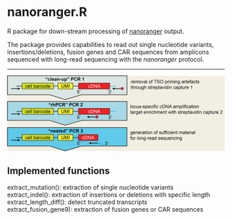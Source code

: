 # nanoranger.R
R package for down-stream processing of [nanoranger](https://github.com/mehdiborji/nanoranger) output.

The package provides capabilities to read out single nucleotide variants, insertions/deletions,
fusion genes and CAR sequences from amplicons sequenced with long-read sequencing with the *nanoranger* protocol. 

---

![PCR scheme](man/20230212_PCR_scheme.png)

## Implemented functions

extract_mutation(): extraction of single nucleotide variants<br>
extract_indel(): extraction of insertions or deletions with specific length<br>
extract_length_diff(): detect truncated transcripts <br>
extract_fusion_gene9): extraction of fusion genes or CAR sequences
